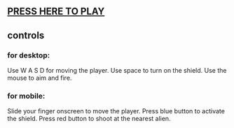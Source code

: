 [logo]: https://raw.githubusercontent.com/MrRar/spashal/master/images/logo.gif
## [PRESS HERE TO PLAY](mrrar.github.io/spashal)
## controls
### for desktop:
Use W A S D for moving the player.
Use space to turn on the shield.
Use the mouse to aim and fire.
### for mobile:
Slide your finger onscreen to move the player.
Press blue button to activate the shield.
Press red button to shoot at the nearest alien.
